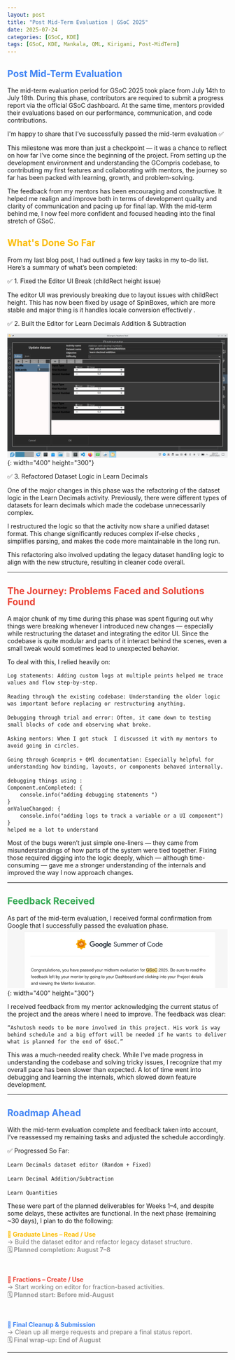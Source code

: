 ```yaml
---
layout: post
title: "Post Mid-Term Evaluation | GSoC 2025"
date: 2025-07-24
categories: [GSoC, KDE]
tags: [GSoC, KDE, Mankala, QML, Kirigami, Post-MidTerm]
---
```

<h2 style="color: #4285F4;">Post Mid-Term Evaluation</h2>


The mid-term evaluation period for GSoC 2025 took place from July 14th to July 18th. During this phase, contributors are required to submit a progress report via the official GSoC dashboard. At the same time, mentors provided their evaluations based on our performance, communication, and code contributions.

I'm happy to share that I’ve successfully passed the mid-term evaluation ✅

This milestone was more than just a checkpoint — it was a chance to reflect on how far I’ve come since the beginning of the project. From setting up the development environment and understanding the GCompris codebase, to contributing my first features and collaborating with mentors, the journey so far has been packed with learning, growth, and problem-solving.

The feedback from my mentors has been encouraging and constructive. It helped me realign and improve both in terms of development quality and clarity of communication and pacing up for final lap. With the mid-term behind me, I now feel more confident and focused heading into the final stretch of GSoC.

<h2 style="color: #FBBC05;">What's Done So Far</h2>

From my last blog post, I had outlined a few key tasks in my to-do list.
 Here’s a summary of what’s been completed:

✅ 1. Fixed the Editor UI Break (childRect height issue)

The editor UI was previously breaking due to layout issues with childRect height. This has now been fixed by usage of SpinBoxes, which are more stable and major thing is it handles locale conversion effectively .

✅ 2. Built the Editor for Learn Decimals Addition & Subtraction

![AdditionsEditor](/resources/Gsoc/learnDecimalsAddition.png){: width="400" height="300"}

✅ 3.  Refactored Dataset Logic in Learn Decimals

One of the major changes in this phase was the refactoring of the dataset logic in the Learn Decimals activity. Previously, there were different types of datasets for learn decimals  which made the codebase unnecessarily complex.

I restructured the logic so that the activity now share a unified dataset format. This change significantly reduces complex if-else checks , simplifies parsing, and makes the code more maintainable in the long run.

This refactoring also involved updating the legacy dataset handling logic to align with the new structure, resulting in cleaner code overall.

---
<h2 style="color: #EA4335;">The Journey: Problems Faced and Solutions Found</h2>


A major chunk of my time during this phase was spent figuring out why things were breaking whenever I introduced new changes — especially while restructuring the dataset and integrating the editor UI. Since the codebase is quite modular and parts of it interact behind the scenes, even a small tweak would sometimes lead to unexpected behavior.

To deal with this, I relied heavily on:

    Log statements: Adding custom logs at multiple points helped me trace values and flow step-by-step.

    Reading through the existing codebase: Understanding the older logic was important before replacing or restructuring anything.

    Debugging through trial and error: Often, it came down to testing small blocks of code and observing what broke.

    Asking mentors: When I got stuck  I discussed it with my mentors to avoid going in circles.

    Going through Gcompris + QMl documentation: Especially helpful for understanding how binding, layouts, or components behaved internally.

    debugging things using :
    Component.onCompleted: {
        console.info("adding debugging statements ")
    }
    onValueChanged: {
        console.info("adding logs to track a variable or a UI component")
    }
    helped me a lot to understand


Most of the bugs weren’t just simple one-liners — they came from misunderstandings of how parts of the system were tied together. Fixing those required digging into the logic deeply, which — although time-consuming — gave me a stronger understanding of the internals and improved the way I now approach changes.

---

<h2 style="color: #34A853;">Feedback Received</h2>


As part of the mid-term evaluation, I received formal confirmation from Google  that I successfully passed the evaluation phase.
![AdditionsEditor](/resources/Gsoc/passed.png){: width="400" height="300"}

I received feedback from my mentor acknowledging the current status of the project and the areas where I need to improve. The feedback was clear:

    “Ashutosh needs to be more involved in this project. His work is way behind schedule and a big effort will be needed if he wants to deliver what is planned for the end of GSoC.”

This was a much-needed reality check. While I’ve made progress in understanding the codebase and solving tricky issues, I recognize that my overall pace has been slower than expected. A lot of time went into debugging and learning the internals, which slowed down feature development.

---
<h2 style="color: #4285F4;"> Roadmap Ahead</h2>

With the mid-term evaluation complete and feedback taken into account, I’ve reassessed my remaining tasks and adjusted the schedule accordingly.

✅ Progressed So Far:

    Learn Decimals dataset editor (Random + Fixed)

    Learn Decimal Addition/Subtraction

    Learn Quantities

These were part of the planned deliverables for Weeks 1–4, and despite some delays, these activites are functional.
In the next phase (remaining ~30 days), I plan to do the following:
<br>

<b style="color: #FBBC05;">📌 Graduate Lines – Read / Use</b><br>
<span style="color: #777;">→ Build the dataset editor and refactor legacy dataset structure.</span><br>
<b style="color: #999;">🗓 Planned completion: August 7–8</b>

<br>

<b style="color: #EA4335;">📌 Fractions – Create / Use</b><br>
<span style="color: #777;">→ Start working on editor for fraction-based activities.</span><br>
<b style="color: #999;">🗓 Planned start: Before mid-August</b>

<br>

<b style="color: #4285F4;">📌 Final Cleanup & Submission</b><br>
<span style="color: #777;">→ Clean up all merge requests and prepare a final status report.</span><br>
<b style="color: #999;">🗓 Final wrap-up: End of August</b>

---


